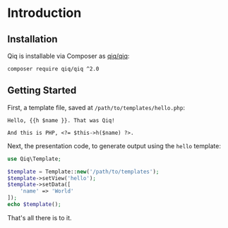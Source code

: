 # Introduction

## Installation

Qiq is installable via Composer as [qiq/qiq](https://packagist.org/packages/qiq/qiq):

```
composer require qiq/qiq ^2.0
```

## Getting Started

First, a template file, saved at `/path/to/templates/hello.php`:

```html+php
Hello, {{h $name }}. That was Qiq!

And this is PHP, <?= $this->h($name) ?>.
```

Next, the presentation code, to generate output using the `hello` template:

```php
use Qiq\Template;

$template = Template::new('/path/to/templates');
$template->setView('hello');
$template->setData([
    'name' => 'World'
]);
echo $template();
```

That's all there is to it.
